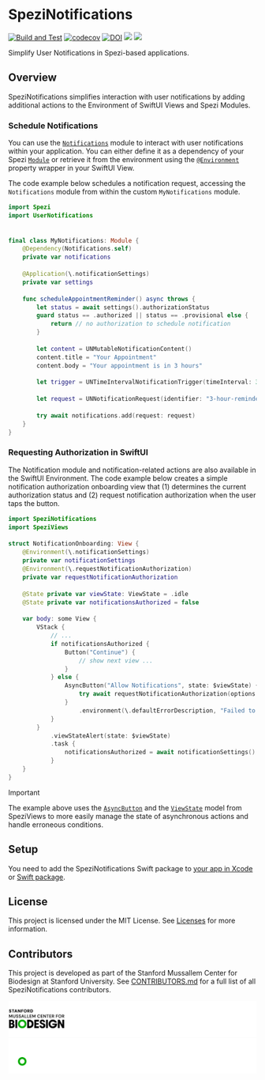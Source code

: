 <!--
                  
This source file is part of the SpeziNotifications open source project

SPDX-FileCopyrightText: 2024 Stanford University and the project authors (see CONTRIBUTORS.md)

SPDX-License-Identifier: MIT
             
-->

# SpeziNotifications

[![Build and Test](https://github.com/StanfordSpezi/SpeziNotifications/actions/workflows/build-and-test.yml/badge.svg)](https://github.com/StanfordSpezi/SpeziNotifications/actions/workflows/build-and-test.yml)
[![codecov](https://codecov.io/gh/StanfordSpezi/SpeziNotifications/graph/badge.svg?token=dWaDzUBFoV)](https://codecov.io/gh/StanfordSpezi/SpeziNotifications)
[![DOI](https://zenodo.org/badge/DOI/10.5281/zenodo.14003714.svg)](https://doi.org/10.5281/zenodo.14003714)
[![](https://img.shields.io/endpoint?url=https%3A%2F%2Fswiftpackageindex.com%2Fapi%2Fpackages%2FStanfordSpezi%2FSpeziNotifications%2Fbadge%3Ftype%3Dswift-versions)](https://swiftpackageindex.com/StanfordSpezi/SpeziNotifications)
[![](https://img.shields.io/endpoint?url=https%3A%2F%2Fswiftpackageindex.com%2Fapi%2Fpackages%2FStanfordSpezi%2FSpeziNotifications%2Fbadge%3Ftype%3Dplatforms)](https://swiftpackageindex.com/StanfordSpezi/SpeziNotifications)

Simplify User Notifications in Spezi-based applications.

## Overview
 
SpeziNotifications simplifies interaction with user notifications by adding additional actions to the Environment of SwiftUI Views and
Spezi Modules.

### Schedule Notifications

You can use the [`Notifications`]((https://swiftpackageindex.com/stanfordspezi/spezinotifications/documentation/spezinotifications/notifications))
module to interact with user notifications within your application. You can either define it as a dependency
of your Spezi [`Module`](https://swiftpackageindex.com/stanfordspezi/spezi/documentation/spezi/module)
or retrieve it from the environment using the [`@Environment`](https://developer.apple.com/documentation/swiftui/environment)
property wrapper in your SwiftUI View.

The code example below schedules a notification request, accessing the `Notifications` module from within the custom `MyNotifications` module.

```swift
import Spezi
import UserNotifications


final class MyNotifications: Module {
    @Dependency(Notifications.self)
    private var notifications

    @Application(\.notificationSettings)
    private var settings

    func scheduleAppointmentReminder() async throws {
        let status = await settings().authorizationStatus
        guard status == .authorized || status == .provisional else {
            return // no authorization to schedule notification
        }

        let content = UNMutableNotificationContent()
        content.title = "Your Appointment"
        content.body = "Your appointment is in 3 hours"

        let trigger = UNTimeIntervalNotificationTrigger(timeInterval: 3 * 60, repeats: false)

        let request = UNNotificationRequest(identifier: "3-hour-reminder", content: content, trigger: trigger)

        try await notifications.add(request: request)
    }
}
```

### Requesting Authorization in SwiftUI

The Notification module and notification-related actions are also available in the SwiftUI Environment. The code example below creates a simple
notification authorization onboarding view that (1) determines the current authorization status and (2) request notification authorization
when the user taps the button.


```swift
import SpeziNotifications
import SpeziViews

struct NotificationOnboarding: View {
    @Environment(\.notificationSettings)
    private var notificationSettings
    @Environment(\.requestNotificationAuthorization)
    private var requestNotificationAuthorization

    @State private var viewState: ViewState = .idle
    @State private var notificationsAuthorized = false

    var body: some View {
        VStack {
            // ...
            if notificationsAuthorized {
                Button("Continue") {
                    // show next view ...
                }
            } else {
                AsyncButton("Allow Notifications", state: $viewState) {
                    try await requestNotificationAuthorization(options: [.alert, .badge, .sound])
                }
                    .environment(\.defaultErrorDescription, "Failed to request notification authorization.")
            }
        }
            .viewStateAlert(state: $viewState)
            .task {
                notificationsAuthorized = await notificationSettings().authorizationStatus == .authorized
            }
    }
}
```

> [!IMPORTANT] 
> The example above uses the [`AsyncButton`](https://swiftpackageindex.com/stanfordspezi/speziviews/documentation/speziviews/asyncbutton)
> and the [`ViewState`](https://swiftpackageindex.com/stanfordspezi/speziviews/documentation/speziviews/viewstate) model from SpeziViews to more
> easily manage the state of asynchronous actions and handle erroneous conditions.

## Setup

You need to add the SpeziNotifications Swift package to
[your app in Xcode](https://developer.apple.com/documentation/xcode/adding-package-dependencies-to-your-app#) or
[Swift package](https://developer.apple.com/documentation/xcode/creating-a-standalone-swift-package-with-xcode#Add-a-dependency-on-another-Swift-package).

## License
This project is licensed under the MIT License. See [Licenses](https://github.com/StanfordSpezi/SpeziNotifications/tree/main/LICENSES) for more information.


## Contributors
This project is developed as part of the Stanford Mussallem Center for Biodesign at Stanford University.
See [CONTRIBUTORS.md](https://github.com/StanfordBDHG/StanfordSpezi/tree/main/CONTRIBUTORS.md) for a full list of all SpeziNotifications contributors.

![Stanford Mussallem Center for Biodesign Logo](https://raw.githubusercontent.com/StanfordBDHG/.github/main/assets/biodesign-footer-light.png#gh-light-mode-only)
![Stanford Mussallem Center for Biodesign Logo](https://raw.githubusercontent.com/StanfordBDHG/.github/main/assets/biodesign-footer-dark.png#gh-dark-mode-only)
